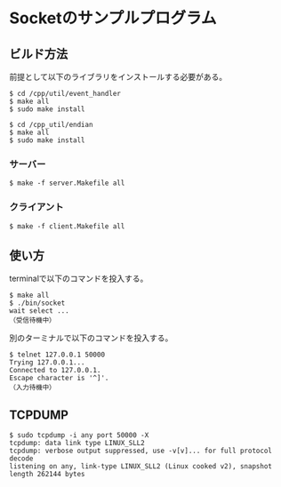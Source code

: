 # Socketのサンプルプログラム

## ビルド方法

前提として以下のライブラリをインストールする必要がある。

```console
$ cd /cpp/util/event_handler
$ make all
$ sudo make install
```

```console
$ cd /cpp_util/endian
$ make all
$ sudo make install
```

### サーバー

```console
$ make -f server.Makefile all
```

### クライアント

```console
$ make -f client.Makefile all
```

## 使い方

terminalで以下のコマンドを投入する。

```terminal
$ make all
$ ./bin/socket
wait select ...
（受信待機中）
```

別のターミナルで以下のコマンドを投入する。

```terminal
$ telnet 127.0.0.1 50000
Trying 127.0.0.1...
Connected to 127.0.0.1.
Escape character is '^]'.
（入力待機中）
```

## TCPDUMP

```console
$ sudo tcpdump -i any port 50000 -X
tcpdump: data link type LINUX_SLL2
tcpdump: verbose output suppressed, use -v[v]... for full protocol decode
listening on any, link-type LINUX_SLL2 (Linux cooked v2), snapshot length 262144 bytes
```
